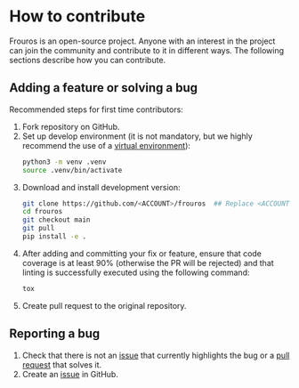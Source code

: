 # How to contribute

Frouros is an open-source project. Anyone with an interest in the project can join the community and contribute to it in different ways. The following sections describe how you can contribute.

## Adding a feature or solving a bug

Recommended steps for first time contributors:

1. Fork repository on GitHub.
2. Set up develop environment (it is not mandatory, but we highly recommend the use of a [virtual environment](https://docs.python.org/3.11/library/venv.html)):
    ```bash
    python3 -m venv .venv
    source .venv/bin/activate
   ```
3. Download and install development version:
    ```bash
    git clone https://github.com/<ACCOUNT>/frouros  ## Replace <ACCOUNT> with your GitHub account
    cd frouros
    git checkout main
    git pull
    pip install -e .
   ```
4. After adding and committing your fix or feature, ensure that code coverage is at least 90% (otherwise the PR will be rejected) and that linting is successfully executed using the following command:
    ```bash
   tox
   ```
5. Create pull request to the original repository.

## Reporting a bug

1. Check that there is not an [issue](https://github.com/IFCA/frouros/issues) that currently highlights the bug or a [pull request](https://github.com/IFCA/frouros/pulls) that solves it.
2. Create an [issue](https://github.com/IFCA/frouros/issues/new) in GitHub.
